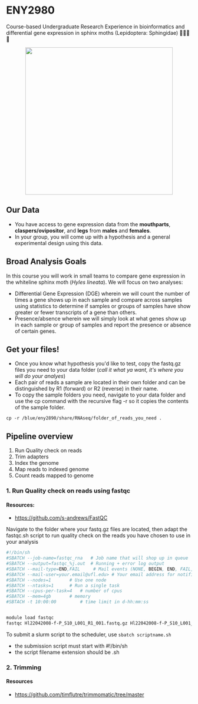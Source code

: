 # ENY2980
Course-based Undergraduate Research Experience in bioinformatics and differential gene expression in sphinx moths (Lepidoptera: Sphingidae)   🌙🦋🧬😁

<p align="center">
<img width="400px" src="./Images/Hyles_lineata_on_sheet_220826.png">
</p>

## Our Data
+ You have access to gene expression data from the **mouthparts**, **claspers/ovipositor**, and **legs** from **males** and **females**.
+ In your group, you will come up with a hypothesis and a general experimental design using this data.



## Broad Analysis Goals
In this course you will work in small teams to compare gene expression in the whiteline sphinx moth (*Hyles lineata*). We will focus on two analyses:
+ Differential Gene Expression (DGE) wherein we will count the number of times a gene shows up in each sample and compare across samples using statistics to determine if samples or groups of samples have show greater or fewer transcripts of a gene than others.
+ Presence/absence wherein we will simply look at what genes show up in each sample or group of samples and report the presence or absence of certain genes.




## Get your files!
+ Once you know what hypothesis you'd like to test, copy the fastq.gz files you need to your data folder (*call it what ya want, it's where you will do your analyes*)
+ Each pair of reads a sample are located in their own folder and can be distinguished by R1 (forward) or R2 (reverse) in their name.
+ To copy the sample folders you need, navigate to your data folder and use the cp command with the recursive flag -r so it copies the contents of the sample folder. 
```
cp -r /blue/eny2890/share/RNAseq/folder_of_reads_you_need .
```




## Pipeline overview
1. Run Quality check on reads
2. Trim adapters 
3. Index the genome 
4. Map reads to indexed genome
5. Count reads mapped to genome



### 1. Run Quality check on reads using fastqc

#### Resources:
+ https://github.com/s-andrews/FastQC

Navigate to the folder where your fastq.gz files are located, then adapt the fastqc.sh script to run quality check on the reads
you have chosen to use in your analysis

```bash
#!/bin/sh
#SBATCH --job-name=fastqc_rna	# Job name that will shop up in queue
#SBATCH --output=fastqc_%j.out	# Running + error log output
#SBATCH --mail-type=END,FAIL	 # Mail events (NONE, BEGIN, END, FAIL, ALL)
#SBATCH --mail-user=your.email@ufl.edu>	# Your email address for notifications
#SBATCH --nodes=1		# Use one node
#SBATCH --ntasks=1		# Run a single task
#SBATCH --cpus-per-task=4	# number of cpus
#SBATCH --mem=4gb		# memory
#SBTACH -t 10:00:00 		# time limit in d-hh:mm:ss


module load fastqc
fastqc Hl22042008-f-P_S10_L001_R1_001.fastq.gz Hl22042008-f-P_S10_L001_R2_001.fastq.gz

```

To submit a slurm script to the scheduler, use 
```sbatch scriptname.sh```
+ the submission script must start with #!/bin/sh
+ the script filename extension should be .sh



### 2. Trimming

#### Resources
+ https://github.com/timflutre/trimmomatic/tree/master



